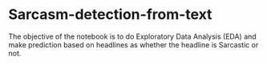 # Sarcasm-detection-from-text
The objective of the notebook is to do Exploratory Data Analysis (EDA) and make prediction based on headlines as whether the headline is Sarcastic or not.
